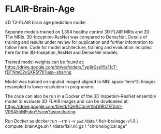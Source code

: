 # FLAIR-Brain-Age
3D T2-FLAIR brain age prediction model 

Seperate models trained on 1,394 healthy control 3D FLAIR MRIs and 3D T1w MRIs. 3D-Inception-ResNet was compared to DenseNet. Details of training and results under review for puplication and further infomration to follow here. Code for model architecture, training and evaluation included here for the 3D-Inseption_ResNet and DenseNet models. 

Trained model weights can be found at: 
https://drive.google.com/drive/folders/1yp8r0ssYllz11cT-fDTNmC2vSXR5f7II?usp=sharing

Model was trained on inputed imaged aligned to MNI space 1mm^3. Images resampled to lower resolution in programme.

The code can also be run in a Docker of the 3D Inspetion-ResNet ensemble model to evaluate 3D FLAIR images and can be dowloaded at: 
https://drive.google.com/file/d/1QHBC0mVXoOBRtZEDbVI-V0S45hMFgbnY/view?usp=sharing

Run Docker as docker run --rm \ -v `pwd`:/data \ flair-brainage-v1.0 \ compute_brainAge.sh \ /data/flair.nii.gz \ "chronological age"
